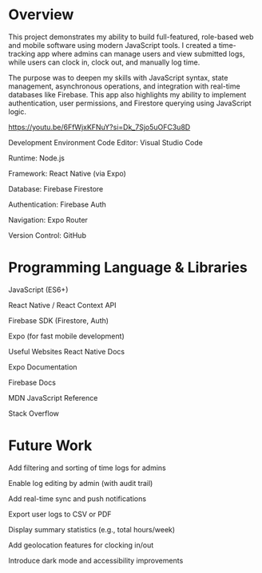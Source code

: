 # Overview
This project demonstrates my ability to build full-featured, role-based web and mobile software using modern JavaScript tools. I created a time-tracking app where admins can manage users and view submitted logs, while users can clock in, clock out, and manually log time.

The purpose was to deepen my skills with JavaScript syntax, state management, asynchronous operations, and integration with real-time databases like Firebase. This app also highlights my ability to implement authentication, user permissions, and Firestore querying using JavaScript logic.

https://youtu.be/6FfWjxKFNuY?si=Dk_7Sjo5uOFC3u8D 

Development Environment
Code Editor: Visual Studio Code

Runtime: Node.js

Framework: React Native (via Expo)

Database: Firebase Firestore

Authentication: Firebase Auth

Navigation: Expo Router

Version Control: GitHub

# Programming Language & Libraries
JavaScript (ES6+)

React Native / React Context API

Firebase SDK (Firestore, Auth)

Expo (for fast mobile development)

Useful Websites
React Native Docs

Expo Documentation

Firebase Docs

MDN JavaScript Reference

Stack Overflow

# Future Work
Add filtering and sorting of time logs for admins

Enable log editing by admin (with audit trail)

Add real-time sync and push notifications

Export user logs to CSV or PDF

Display summary statistics (e.g., total hours/week)

Add geolocation features for clocking in/out

Introduce dark mode and accessibility improvements